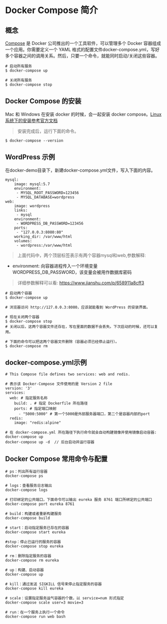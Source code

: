# Docker Compose 简介

## 概念

[Compose](https://docs.docker.com/compose/) 是 Docker 公司推出的一个工具软件，可以管理多个 Docker 容器组成一个应用。你需要定义一个 YAML 格式的配置文件docker-compose.yml，写好多个容器之间的调用关系。然后，只要一个命令，就能同时启动/关闭这些容器。

```shell
# 启动所有服务
$ docker-compose up

# 关闭所有服务
$ docker-compose stop
```

## Docker Compose 的安装

Mac 和 Windows 在安装 docker 的时候，会一起安装 docker compose。[Linux 系统下的安装参考官方文档](https://docs.docker.com/compose/install/#install-compose)

>安装完成后，运行下面的命令。

```shell
$ docker-compose --version
```

## WordPress 示例

在docker-demo目录下，新建docker-compose.yml文件，写入下面的内容。

```shell
mysql:
    image: mysql:5.7
    environment:
     - MYSQL_ROOT_PASSWORD=123456
     - MYSQL_DATABASE=wordpress
web:
    image: wordpress
    links:
     - mysql
    environment:
     - WORDPRESS_DB_PASSWORD=123456
    ports:
     - "127.0.0.3:8080:80"
    working_dir: /var/www/html
    volumes:
     - wordpress:/var/www/html
```

>上面代码中，两个顶层标签表示有两个容器mysql和web,参数解释:

- environment: 向容器进程传入一个环境变量WORDPRESS_DB_PASSWORD，该变量会被用作数据库密码

>详细参数解释可以看: https://www.jianshu.com/p/658911a8cff3

```shell
# 启动两个容器
$ docker-compose up

# 浏览器访问 http://127.0.0.3:8080，应该就能看到 WordPress 的安装界面。

# 现在关闭两个容器
$ docker-compose stop
# 关闭以后，这两个容器文件还存在，写在里面的数据不会丢失。下次启动的时候，还可以复用。

# 下面的命令可以把这两个容器文件删除（容器必须已经停止运行）。
$ docker-compose rm
```

## docker-compose.yml示例

```shell
# This Compose file defines two services: web and redis.

# 表示该 Docker-Compose 文件使用的是 Version 2 file
version: '3'
services:
  web: # 指定服务名称
    build: . # 指定 Dockerfile 所在路径
    ports: # 指定端口映射
      - "5000:5000" # 第一个5000是外部服务器端口，第二个是容器内部的port
  redis:
    image: "redis:alpine"

# 在 docker-compose.yml 所在路径下执行命令就会自动构建镜像并使用镜像启动容器:
docker-compose up
docker-compose up -d  // 后台启动并运行容器
```

## Docker Compose 常用命令与配置

```shell
# ps：列出所有运行容器
docker-compose ps

# logs：查看服务日志输出
docker-compose logs

# 打印绑定的公共端口，下面命令可以输出 eureka 服务 8761 端口所绑定的公共端口
docker-compose port eureka 8761

# build：构建或者重新构建服务
docker-compose build

# start：启动指定服务已存在的容器
docker-compose start eureka

#stop：停止已运行的服务的容器
docker-compose stop eureka

# rm：删除指定服务的容器
docker-compose rm eureka

# up：构建、启动容器
docker-compose up

# kill：通过发送 SIGKILL 信号来停止指定服务的容器
docker-compose kill eureka

# scale：设置指定服务运气容器的个数，以 service=num 形式指定
docker-compose scale user=3 movie=3

# run：在一个服务上执行一个命令
docker-compose run web bash

```